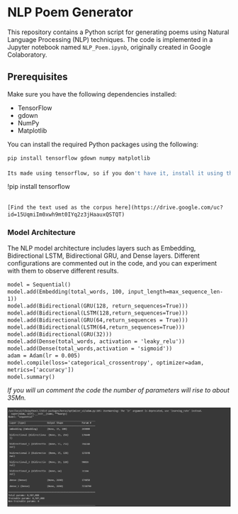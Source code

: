 # NLP Poem Generator

This repository contains a Python script for generating poems using Natural Language Processing (NLP) techniques. The code is implemented in a Jupyter notebook named `NLP_Poem.ipynb`, originally created in Google Colaboratory.

## Prerequisites

Make sure you have the following dependencies installed:

- TensorFlow
- gdown
- NumPy
- Matplotlib

You can install the required Python packages using the following:

```bash
pip install tensorflow gdown numpy matplotlib

Its made using tensorflow, so if you don't have it, install it using the code below
```
!pip install tensorflow
```

[Find the text used as the corpus here](https://drive.google.com/uc?id=15UqmiIm0xwh9mt0IYq2z3jHaauxQSTQT)

```

### Model Architecture

The NLP model architecture includes layers such as Embedding, Bidirectional LSTM, Bidirectional GRU, and Dense layers. Different configurations are commented out in the code, and you can experiment with them to observe different results.

```
model = Sequential()
model.add(Embedding(total_words, 100, input_length=max_sequence_len-1))
model.add(Bidirectional(GRU(128, return_sequences=True)))
model.add(Bidirectional(LSTM(128,return_sequences=True)))
model.add(Bidirectional(GRU(64,return_sequences = True)))
model.add(Bidirectional(LSTM(64,return_sequences=True)))
model.add(Bidirectional(GRU(32)))
model.add(Dense(total_words, activation = 'leaky_relu'))
model.add(Dense(total_words,activation = 'sigmoid'))
adam = Adam(lr = 0.005)
model.compile(loss='categorical_crossentropy', optimizer=adam, metrics=['accuracy'])
model.summary()
```

*If you will un comment the code the number of parameters will rise to about 35Mn.*

![model image](https://github.com/sanidhaya/NLP-to-write-poem/blob/main/Capture1.PNG)
